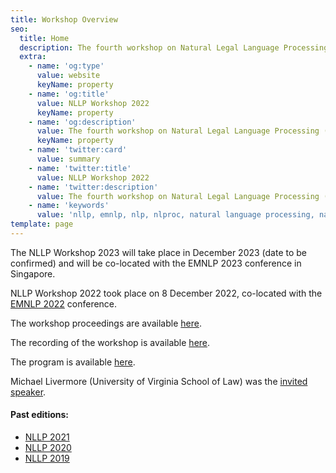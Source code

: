 ```yaml
---
title: Workshop Overview
seo:
  title: Home
  description: The fourth workshop on Natural Legal Language Processing (NLLP 2022) explores methods and applications of Natural Language Processing for the Legal Domain by focusing on legal text and text with legal significance. Co-located with EMNLP 2022.
  extra:
    - name: 'og:type'
      value: website
      keyName: property
    - name: 'og:title'
      value: NLLP Workshop 2022
      keyName: property
    - name: 'og:description'
      value: The fourth workshop on Natural Legal Language Processing (NLLP 2022) explores methods and applications of Natural Language Processing for the Legal Domain by focusing on legal text and text with legal significance. Co-located with EMNLP 2022.
      keyName: property
    - name: 'twitter:card'
      value: summary
    - name: 'twitter:title'
      value: NLLP Workshop 2022
    - name: 'twitter:description'
      value: The fourth workshop on Natural Legal Language Processing (NLLP 2022) explores methods and applications of Natural Language Processing for the Legal Domain by focusing on legal text and text with legal significance. Co-located with EMNLP 2022.
    - name: 'keywords'
      value: 'nllp, emnlp, nlp, nlproc, natural language processing, natural legal language processing, legal text, legal domain language'
template: page
---
```


The NLLP Workshop 2023 will take place in December 2023 (date to be confirmed) and will be co-located with the EMNLP 2023 conference in Singapore.

NLLP Workshop 2022 took place on 8 December 2022, co-located with the [EMNLP 2022](https://2022.emnlp.org/) conference.

The workshop proceedings are available [here](https://aclanthology.org/events/emnlp-2022/#2022nllp-1).

The recording of the workshop is available [here](https://www.youtube.com/watch?v=cdHE7u9vfSk&ab_channel=NaturalLegalLanguageProcessingWorkshop).

The program is available [here](https://nllpw.org/workshop/program/).

Michael Livermore (University of Virginia School of Law) was the [invited speaker](https://nllpw.org/workshop/speakers/).

#### Past editions:
- [NLLP 2021](https://nllpw.org/workshop/nllp-2021)
- [NLLP 2020](https://sites.google.com/view/nllp/home)
- [NLLP 2019](https://sites.google.com/view/nllp/nllp-2019)
